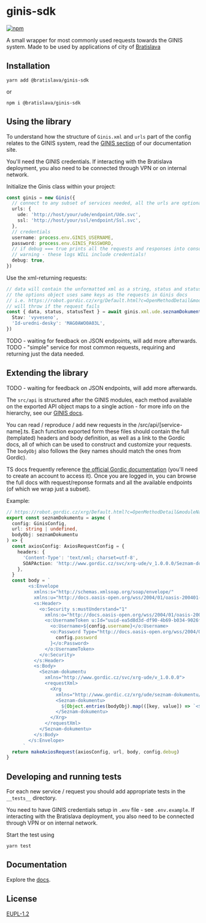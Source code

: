 # ginis-sdk

[![npm](https://img.shields.io/npm/v/@bratislava/ginis-sdk)](https://www.npmjs.com/package/@bratislava/ginis-sdk)

A small wrapper for most commonly used requests towards the GINIS system. Made to be used by applications of city of [Bratislava](https://github.com/bratislava)

## Installation

`yarn add @bratislava/ginis-sdk`

or

`npm i @bratislava/ginis-sdk`

## Using the library

To understand how the structure of `Ginis.xml` and `urls` part of the config relates to the GINIS system, read the [GINIS section](https://bratislava.github.io/GINIS) of our documentation site.

You'll need the GINIS credentials. If interacting with the Bratislava deployment, you also need to be connected through VPN or on internal network.

Initialize the Ginis class within your project:

```ts
const ginis = new Ginis({
  // connect to any subset of services needed, all the urls are optional but requests to services missing urls will fail
  urls: {
    ude: 'http://host/your/ude/endpoint/Ude.svc',
    ssl: 'http://host/your/ssl/endpoint/Ssl.svc',
  },
  // credentials
  username: process.env.GINIS_USERNAME,
  password: process.env.GINIS_PASSWORD,
  // if debug === true prints all the requests and responses into console
  // warning - these logs WILL include credentials!
  debug: true,
})
```

Use the xml-returning requests:

```ts
// data will contain the unformatted xml as a string, status and statusText from axios response
// the options object uses same keys as the requests in Ginis docs
// i.e. https://robot.gordic.cz/xrg/Default.html?c=OpenMethodDetail&moduleName=UDE&version=390&methodName=seznam-dokumentu&type=request
// will throw if the request fails
const { data, status, statusText } = await ginis.xml.ude.seznamDokumentu({
  Stav: 'vyveseno',
  'Id-uredni-desky': 'MAG0AWO0A03L',
})
```

TODO - waiting for feedback on JSON endpoints, will add more afterwards.
TODO - "simple" service for most common requests, requiring and returning just the data needed.

## Extending the library

TODO - waiting for feedback on JSON endpoints, will add more afterwards.

The `src/api` is structured after the GINIS modules, each method available on the exported API object maps to a single action - for more info on the hierarchy, see our [GINIS docs](https://bratislava.github.io/GINIS).

You can read / reproduce / add new requests in the /src/api/\[service-name\].ts. Each function exported form these files should contain the full (templated) headers and body definition, as well as a link to the Gordic docs, all of which can be used to construct and customize your requests. The `bodyObj` also follows the (key names should match the ones from Gordic).

TS docs frequently reference [the official Gordic documentation](https://robot.gordic.cz/xrg/Default.html) (you'll need to create an account to access it). Once you are logged in, you can browse the full docs with request/reponse formats and all the available endpoints (of which we wrap just a subset).

Example:

```ts
// https://robot.gordic.cz/xrg/Default.html?c=OpenMethodDetail&moduleName=UDE&version=390&methodName=seznam-dokumentu&type=request
export const seznamDokumentu = async (
  config: GinisConfig,
  url: string | undefined,
  bodyObj: seznamDokumentu
) => {
  const axiosConfig: AxiosRequestConfig = {
    headers: {
      'Content-Type': 'text/xml; charset=utf-8',
      SOAPAction: 'http://www.gordic.cz/svc/xrg-ude/v_1.0.0.0/Seznam-dokumentu',
    },
  }
  const body = `
        <s:Envelope
          xmlns:s="http://schemas.xmlsoap.org/soap/envelope/"
          xmlns:u="http://docs.oasis-open.org/wss/2004/01/oasis-200401-wss-wssecurity-utility-1.0.xsd">
          <s:Header>
            <o:Security s:mustUnderstand="1"
              xmlns:o="http://docs.oasis-open.org/wss/2004/01/oasis-200401-wss-wssecurity-secext-1.0.xsd">
              <o:UsernameToken u:Id="uuid-ea5d8d3d-df90-4b69-b034-9026f34a3f21-1">
                <o:Username>${config.username}</o:Username>
                <o:Password Type="http://docs.oasis-open.org/wss/2004/01/oasis-200401-wss-username-token-profile-1.0#PasswordText">${
                  config.password
                }</o:Password>
              </o:UsernameToken>
            </o:Security>
          </s:Header>
          <s:Body>
            <Seznam-dokumentu
              xmlns="http://www.gordic.cz/svc/xrg-ude/v_1.0.0.0">
              <requestXml>
                <Xrg
                  xmlns="http://www.gordic.cz/xrg/ude/seznam-dokumentu/request/v_1.0.0.0">
                  <Seznam-dokumentu>
                    ${Object.entries(bodyObj).map(([key, value]) => `<${key}>${value}</${key}>`)}
                  </Seznam-dokumentu>
                </Xrg>
              </requestXml>
            </Seznam-dokumentu>
          </s:Body>
        </s:Envelope>
      `
  return makeAxiosRequest(axiosConfig, url, body, config.debug)
}
```

## Developing and running tests

For each new service / request you should add appropriate tests in the `__tests__` directory.

You need to have GINIS credentials setup in `.env` file - see `.env.example`. If interacting with the Bratislava deployment, you also need to be connected through VPN or on internal network.

Start the test using

`yarn test`

## Documentation

Explore the [docs](https://bratislava.github.io/json-schema-xsd-tools/).

## License

[EUPL-1.2](https://github.com/bratislava/json-schema-xsd-tools/blob/master/LICENSE.md)
